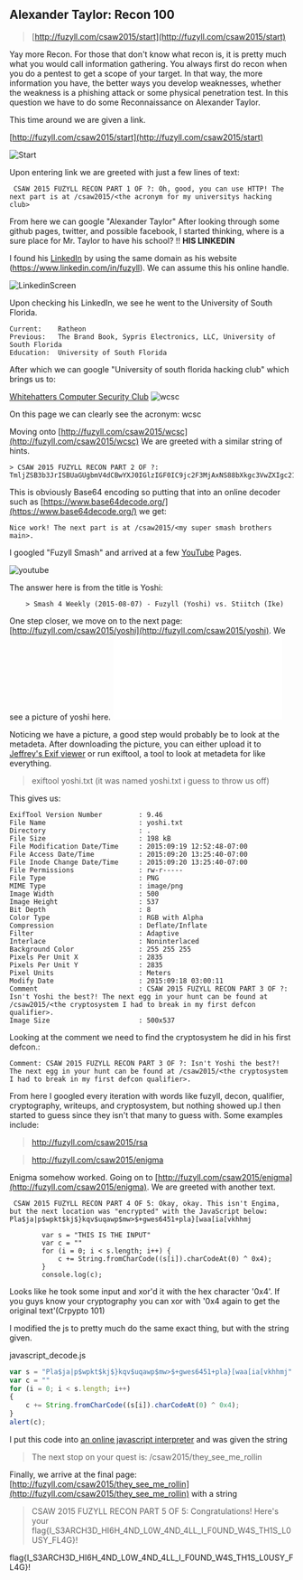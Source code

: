 Alexander Taylor: Recon 100
---------

> [http://fuzyll.com/csaw2015/start](http://fuzyll.com/csaw2015/start)

Yay more Recon. For those that don't know what recon is, it is pretty much what you would call information gathering. You always first do recon when you do a pentest to get a scope of your target. In that way, the more information you have, the better ways you develop weaknesses, whether the weakness is a phishing attack or some physical penetration test. In this question we have to do some Reconnaissance on Alexander Taylor. 

This time around we are given a link. 

[http://fuzyll.com/csaw2015/start](http://fuzyll.com/csaw2015/start)

![Start](step1.png)

Upon entering link we are greeted with just a few lines of text:

```
 CSAW 2015 FUZYLL RECON PART 1 OF ?: Oh, good, you can use HTTP! The next part is at /csaw2015/<the acronym for my universitys hacking club>
```


From here we can google "Alexander Taylor" After looking through some github pages, twitter, and possible facebook, I started thinking, where is a sure place for Mr. Taylor to have his school? !! **HIS LINKEDIN**

I found his [LinkedIn](https://www.linkedin.com/in/fuzyll) by using the same domain as his website (https://www.linkedin.com/in/fuzyll). We can assume this his online handle.

![LinkedinScreen](images/LinkedIn.png)

Upon checking his LinkedIn, we see he went to the University of South Florida.

```
Current:	Ratheon
Previous:	The Brand Book, Sypris Electronics, LLC, University of South Florida
Education: 	University of South Florida
```

After which we can google "University of south florida hacking club" which brings us to:

[Whitehatters Computer Security Club](http://www.wcsc.usf.edu/)
![wcsc](images/wcsc.png)

On this page we can clearly see the acronym: wcsc

Moving onto [http://fuzyll.com/csaw2015/wcsc](http://fuzyll.com/csaw2015/wcsc) We are greeted with a similar string of hints.

	> CSAW 2015 FUZYLL RECON PART 2 OF ?: TmljZSB3b3JrISBUaGUgbmV4dCBwYXJ0IGlzIGF0IC9jc2F3MjAxNS88bXkgc3VwZXIgc21hc2ggYnJvdGhlcnMgbWFpbj4uCg==

This is obviously Base64 encoding so putting that into an online decoder such as [https://www.base64decode.org/](https://www.base64decode.org/) we get:

```
Nice work! The next part is at /csaw2015/<my super smash brothers main>.
```
I googled "Fuzyll Smash" and arrived at a few [YouTube](https://www.youtube.com/watch?v=59QQ9UevSuE) Pages.

![youtube](images/youtube.png)

The answer here is from the title is Yoshi:

		> Smash 4 Weekly (2015-08-07) - Fuzyll (Yoshi) vs. Stiitch (Ike)


One step closer, we move on to the next page: [http://fuzyll.com/csaw2015/yoshi](http://fuzyll.com/csaw2015/yoshi). We see a picture of yoshi here. 
![Yoshi](images/yoshi.txt)

Noticing we have a picture, a good step would probably be to look at the metadeta. After downloading the picture, you can either upload it to [Jeffrey's Exif viewer](http://regex.info/exif.cgi) or run exiftool, a tool to look at metadeta for like everything.

> exiftool yoshi.txt (it was named yoshi.txt i guess to throw us off)

This gives us:
```
ExifTool Version Number         : 9.46
File Name                       : yoshi.txt
Directory                       : .
File Size                       : 198 kB
File Modification Date/Time     : 2015:09:19 12:52:48-07:00
File Access Date/Time           : 2015:09:20 13:25:40-07:00
File Inode Change Date/Time     : 2015:09:20 13:25:40-07:00
File Permissions                : rw-r-----
File Type                       : PNG
MIME Type                       : image/png
Image Width                     : 500
Image Height                    : 537
Bit Depth                       : 8
Color Type                      : RGB with Alpha
Compression                     : Deflate/Inflate
Filter                          : Adaptive
Interlace                       : Noninterlaced
Background Color                : 255 255 255
Pixels Per Unit X               : 2835
Pixels Per Unit Y               : 2835
Pixel Units                     : Meters
Modify Date                     : 2015:09:18 03:00:11
Comment                         : CSAW 2015 FUZYLL RECON PART 3 OF ?: Isn't Yoshi the best?! The next egg in your hunt can be found at /csaw2015/<the cryptosystem I had to break in my first defcon qualifier>.
Image Size                      : 500x537
```

Looking at the comment we need to find the cryptosystem he did in his first defcon.:
```
Comment: CSAW 2015 FUZYLL RECON PART 3 OF ?: Isn't Yoshi the best?! The next egg in your hunt can be found at /csaw2015/<the cryptosystem I had to break in my first defcon qualifier>.
```

From here I googled every iteration with words like fuzyll, decon, qualifier, cryptography, writeups, and cryptosystem, but nothing showed up.I then started to guess since they isn't that many to guess with. Some examples include:

>http://fuzyll.com/csaw2015/rsa

>http://fuzyll.com/csaw2015/enigma

Enigma somehow worked. Going on to [http://fuzyll.com/csaw2015/enigma](http://fuzyll.com/csaw2015/enigma). We are greeted with another text.

```
 CSAW 2015 FUZYLL RECON PART 4 OF 5: Okay, okay. This isn't Engima, but the next location was "encrypted" with the JavaScript below: Pla$ja|p$wpkt$kj$}kqv$uqawp$mw>$+gwes6451+pla}[waa[ia[vkhhmj
		
		var s = "THIS IS THE INPUT"
		var c = ""
		for (i = 0; i < s.length; i++) {
		    c += String.fromCharCode((s[i]).charCodeAt(0) ^ 0x4);
		}
		console.log(c);
```

Looks like he took some input and xor'd it with the hex character '0x4'. If you guys know your cryptography you can xor with '0x4 again to get the original text'(Crpypto 101)

I modified the js to pretty much do the same exact thing, but with the string given.

javascript_decode.js
```javascript
var s = "Pla$ja|p$wpkt$kj$}kqv$uqawp$mw>$+gwes6451+pla}[waa[ia[vkhhmj"
var c = ""
for (i = 0; i < s.length; i++) 
{
	c += String.fromCharCode((s[i]).charCodeAt(0) ^ 0x4);
}
alert(c);
```

I put this code into [an online javascript interpreter](http://www.webtoolkitonline.com/javascript-tester.html) and was given the string

> The next stop on your quest is: /csaw2015/they_see_me_rollin

Finally, we arrive at the final page:	[http://fuzyll.com/csaw2015/they_see_me_rollin](http://fuzyll.com/csaw2015/they_see_me_rollin) with a string

> CSAW 2015 FUZYLL RECON PART 5 OF 5: Congratulations! Here's your flag{I_S3ARCH3D_HI6H_4ND_L0W_4ND_4LL_I_F0UND_W4S_TH1S_L0USY_FL4G}!

flag{I_S3ARCH3D_HI6H_4ND_L0W_4ND_4LL_I_F0UND_W4S_TH1S_L0USY_FL4G}!
